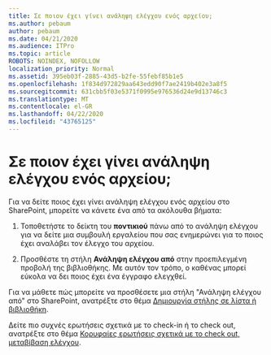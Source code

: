 ```yaml
---
title: Σε ποιον έχει γίνει ανάληψη ελέγχου ενός αρχείου;
ms.author: pebaum
author: pebaum
ms.date: 04/21/2020
ms.audience: ITPro
ms.topic: article
ROBOTS: NOINDEX, NOFOLLOW
localization_priority: Normal
ms.assetid: 395eb03f-2885-43d5-b2fe-55febf85b1e5
ms.openlocfilehash: 1f834d972829aa643edd90f7ae2419b402e3a8f5
ms.sourcegitcommit: 631cbb5f03e5371f0995e976536d24e9d13746c3
ms.translationtype: MT
ms.contentlocale: el-GR
ms.lasthandoff: 04/22/2020
ms.locfileid: "43765125"
---
```

# <a name="who-has-a-file-checked-out"></a>Σε ποιον έχει γίνει ανάληψη ελέγχου ενός αρχείου;

Για να δείτε ποιος έχει γίνει ανάληψη ελέγχου ενός αρχείου στο SharePoint, μπορείτε να κάνετε ένα από τα ακόλουθα βήματα:
  
1. Τοποθετήστε το δείκτη του **ποντικιού** πάνω από το ανάληψη ελέγχου για να δείτε μια συμβουλή εργαλείου που σας ενημερώνει για το ποιος έχει αναλάβει τον έλεγχο του αρχείου. 
    
2. Προσθέστε τη στήλη **Ανάληψη ελέγχου από** στην προεπιλεγμένη προβολή της βιβλιοθήκης. Με αυτόν τον τρόπο, ο καθένας μπορεί εύκολα να δει ποιος έχει ένα έγγραφο ελεγχθεί. 
    
Για να μάθετε πώς μπορείτε να προσθέσετε μια στήλη "Ανάληψη ελέγχου από" στο SharePoint, ανατρέξτε στο θέμα [Δημιουργία στήλης σε λίστα ή βιβλιοθήκη](https://go.microsoft.com/fwlink/?linkid=2019591). 
  
Δείτε πιο συχνές ερωτήσεις σχετικά με το check-in ή το check out, ανατρέξτε στο θέμα [Κορυφαίες ερωτήσεις σχετικά με το check out, μεταβίβαση ελέγχου](https://go.microsoft.com/fwlink/?linkid=2018786).
  

